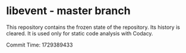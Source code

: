 # libevent - master branch

This repository contains the frozen state of the repository.
Its history is cleared. It is used only for static code
analysis with Codacy.

Commit Time: 1729389433